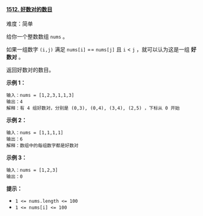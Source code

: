 #### [1512\. 好数对的数目](https://leetcode.cn/problems/number-of-good-pairs/)

难度：简单

给你一个整数数组 `nums` 。

如果一组数字 `(i,j)` 满足 `nums[i]` == `nums[j]` 且 `i` < `j` ，就可以认为这是一组 **好数对** 。

返回好数对的数目。

**示例 1：**

```
输入：nums = [1,2,3,1,1,3]
输出：4
解释：有 4 组好数对，分别是 (0,3), (0,4), (3,4), (2,5) ，下标从 0 开始
```

**示例 2：**

```
输入：nums = [1,1,1,1]
输出：6
解释：数组中的每组数字都是好数对
```

**示例 3：**

```
输入：nums = [1,2,3]
输出：0
```

**提示：**

-   `1 <= nums.length <= 100`
-   `1 <= nums[i] <= 100`
